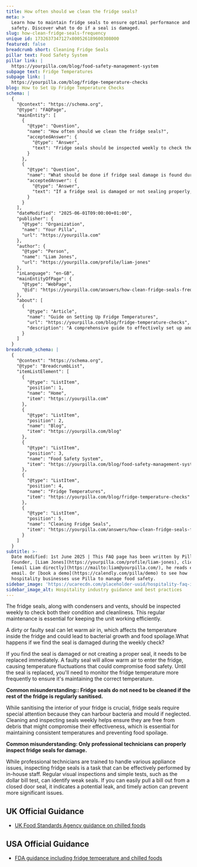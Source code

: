 ```yaml
---
title: How often should we clean the fridge seals?
meta: >
  Learn how to maintain fridge seals to ensure optimal performance and food
  safety. Discover what to do if a seal is damaged.
slug: how-clean-fridge-seals-frequency
unique id: 1732637347127x800526189600308000
featured: false
breadcrumb short: Cleaning Fridge Seals
pillar text: Food Safety System
pillar link: |
  https://yourpilla.com/blog/food-safety-management-system
subpage text: Fridge Temperatures
subpage link: |
  https://yourpilla.com/blog/fridge-temperature-checks
blog: How to Set Up Fridge Temperature Checks
schema: |
  {
    "@context": "https://schema.org",
    "@type": "FAQPage",
    "mainEntity": [
      {
        "@type": "Question",
        "name": "How often should we clean the fridge seals?",
        "acceptedAnswer": {
          "@type": "Answer",
          "text": "Fridge seals should be inspected weekly to check their condition and cleanliness. This regular maintenance helps keep the fridge working efficiently. Additionally, cleaning the seals is crucial, as dirty or faulty seals can let warm air in, affecting the internal temperature and potentially leading to bacterial growth and food spoilage."
        }
      },
      {
        "@type": "Question",
        "name": "What should be done if fridge seal damage is found during a weekly check?",
        "acceptedAnswer": {
          "@type": "Answer",
          "text": "If a fridge seal is damaged or not sealing properly, it needs to be replaced immediately to prevent warm air from entering the fridge. This helps in maintaining the correct internal temperature. While awaiting replacement, frequently monitor the fridge temperature to ensure food safety."
        }
      }
    ],
    "dateModified": "2025-06-01T09:00:00+01:00",
    "publisher": {
      "@type": "Organization",
      "name": "Your Pilla",
      "url": "https://yourpilla.com"
    },
    "author": {
      "@type": "Person",
      "name": "Liam Jones",
      "url": "https://yourpilla.com/profile/liam-jones"
    },
    "inLanguage": "en-GB",
    "mainEntityOfPage": {
      "@type": "WebPage",
      "@id": "https://yourpilla.com/answers/how-clean-fridge-seals-frequency"
    },
    "about": [
      {
        "@type": "Article",
        "name": "Guide on Setting Up Fridge Temperatures",
        "url": "https://yourpilla.com/blog/fridge-temperature-checks",
        "description": "A comprehensive guide to effectively set up and monitor fridge temperatures for optimal food safety."
      }
    ]
  }
breadcrumb_schema: |
  {
    "@context": "https://schema.org",
    "@type": "BreadcrumbList",
    "itemListElement": [
      {
        "@type": "ListItem",
        "position": 1,
        "name": "Home",
        "item": "https://yourpilla.com"
      },
      {
        "@type": "ListItem",
        "position": 2,
        "name": "Blog",
        "item": "https://yourpilla.com/blog"
      },
      {
        "@type": "ListItem",
        "position": 3,
        "name": "Food Safety System",
        "item": "https://yourpilla.com/blog/food-safety-management-system"
      },
      {
        "@type": "ListItem",
        "position": 4,
        "name": "Fridge Temperatures",
        "item": "https://yourpilla.com/blog/fridge-temperature-checks"
      },
      {
        "@type": "ListItem",
        "position": 5,
        "name": "Cleaning Fridge Seals",
        "item": "https://yourpilla.com/answers/how-clean-fridge-seals-frequency"
      }
    ]
  }
subtitle: >-
  Date modified: 1st June 2025 | This FAQ page has been written by Pilla
  Founder, [Liam Jones](https://yourpilla.com/profile/liam-jones), click to
  [email Liam directly](https://mailto:liam@yourpilla.com/), he reads every
  email. Or [book a demo](https://calendly.com/pilla/demo) to see how
  hospitality businesses use Pilla to manage food safety.
sidebar_image: 'https://ucarecdn.com/placeholder-uuid/hospitality-faq-image.jpg'
sidebar_image_alt: Hospitality industry guidance and best practices
---
```

The fridge seals, along with condensers and vents, should be inspected weekly to check both their condition and cleanliness. This regular maintenance is essential for keeping the unit working efficiently.

A dirty or faulty seal can let warm air in, which affects the temperature inside the fridge and could lead to bacterial growth and food spoilage.What happens if we find the seal is damaged during the weekly check?

If you find the seal is damaged or not creating a proper seal, it needs to be replaced immediately. A faulty seal will allow warm air to enter the fridge, causing temperature fluctuations that could compromise food safety. Until the seal is replaced, you'll need to monitor the fridge temperature more frequently to ensure it's maintaining the correct temperature.

**Common misunderstanding:: Fridge seals do not need to be cleaned if the rest of the fridge is regularly sanitised.**

While sanitising the interior of your fridge is crucial, fridge seals require special attention because they can harbour bacteria and mould if neglected. Cleaning and inspecting seals weekly helps ensure they are free from debris that might compromise their effectiveness, which is essential for maintaining consistent temperatures and preventing food spoilage.

**Common misunderstanding: Only professional technicians can properly inspect fridge seals for damage.**

While professional technicians are trained to handle various appliance issues, inspecting fridge seals is a task that can be effectively performed by in-house staff. Regular visual inspections and simple tests, such as the dollar bill test, can identify weak seals. If you can easily pull a bill out from a closed door seal, it indicates a potential leak, and timely action can prevent more significant issues.

## UK Official Guidance

-   [UK Food Standards Agency guidance on chilled foods](https://www.food.gov.uk/safety-hygiene/how-to-chill-freeze-and-defrost-food-safely)

## USA Official Guidance

-   [FDA guidance including fridge temperature and chilled foods](https://www.fda.gov/consumers/consumer-updates/are-you-storing-food-safely)
